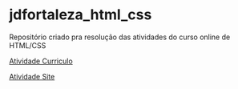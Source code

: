 # jdfortaleza_html_css
Repositório criado pra resolução das atividades do curso online de HTML/CSS

[Atividade Curriculo](https://wiillguerra.github.io/jdfortaleza_html_css/curriculo/atividade_curriculo.html)

[Atividade Site](https://wiillguerra.github.io/jdfortaleza_html_css/site/index.html)
